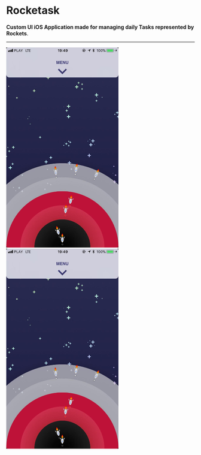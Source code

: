 # Rocketask

**Custom UI iOS Application made for managing daily Tasks represented by Rockets**. 



---


<div>
<div align="center" style="float: left">
    <img src="https://raw.githubusercontent.com/maikelSoFly/Prioritizer/master/Docs/screen1.jpg" width="300"/>
</div>

<div align="center" style="float: left;">
    <img src="https://raw.githubusercontent.com/maikelSoFly/Prioritizer/master/Docs/screen1.jpg" width="300"/>
</div>
</div>
